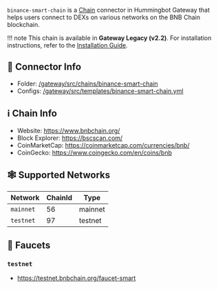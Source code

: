 `binance-smart-chain` is a [Chain](./index.md) connector in Hummingbot Gateway that helps users connect to DEXs on various networks on the BNB Chain blockchain.

!!! note
    This chain is available in **Gateway Legacy (v2.2)**. For installation instructions, refer to the [Installation Guide](../legacy/installation.md).

## 📁 Connector Info

* Folder: [/gateway/src/chains/binance-smart-chain](https://github.com/hummingbot/gateway/tree/main/src/chains/binance-smart-chain)
* Configs: [/gateway/src/templates/binance-smart-chain.yml](https://github.com/hummingbot/gateway/tree/main/src/templates/binance-smart-chain.yml)

## ℹ️ Chain Info

* Website: <https://www.bnbchain.org/>
* Block Explorer: https://bscscan.com/
* CoinMarketCap: <https://coinmarketcap.com/currencies/bnb/>
* CoinGecko: <https://www.coingecko.com/en/coins/bnb>

## 🕸️ Supported Networks

| Network | ChainId | Type |
|---------|---------|------|
| `mainnet` | 56 | mainnet |
| `testnet` | 97 | testnet |

## 🚰 Faucets

### `testnet`

* https://testnet.bnbchain.org/faucet-smart
